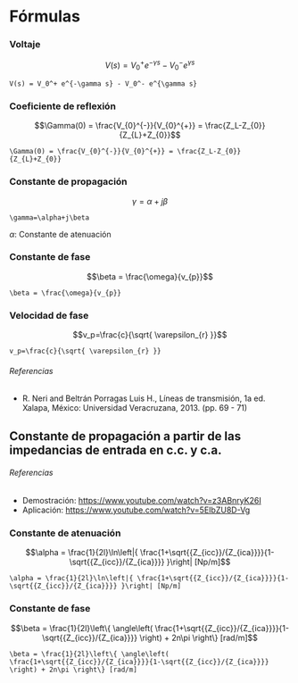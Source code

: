 # Fórmulas

### Voltaje

```math
V(s) = V_0^+ e^{-\gamma s} - V_0^- e^{\gamma s}
```

<!----------------------------------------->
<!-- AUTOGENERADO INICIA - NO MODIFICAR --->

```
V(s) = V_0^+ e^{-\gamma s} - V_0^- e^{\gamma s}
```

<!-- AUTOGENERADO TERMINA - NO MODIFICAR -->
<!----------------------------------------->

### Coeficiente de reflexión

```math
\Gamma(0) = \frac{V_{0}^{-}}{V_{0}^{+}} = \frac{Z_L-Z_{0}}{Z_{L}+Z_{0}}
```

<!----------------------------------------->
<!-- AUTOGENERADO INICIA - NO MODIFICAR --->

```
\Gamma(0) = \frac{V_{0}^{-}}{V_{0}^{+}} = \frac{Z_L-Z_{0}}{Z_{L}+Z_{0}}
```

<!-- AUTOGENERADO TERMINA - NO MODIFICAR -->
<!----------------------------------------->

### Constante de propagación

```math
\gamma=\alpha+j\beta
```

<!----------------------------------------->
<!-- AUTOGENERADO INICIA - NO MODIFICAR --->

```
\gamma=\alpha+j\beta
```

<!-- AUTOGENERADO TERMINA - NO MODIFICAR -->
<!----------------------------------------->

$\alpha$: Constante de atenuación

### Constante de fase

```math
\beta = \frac{\omega}{v_{p}}
```

<!----------------------------------------->
<!-- AUTOGENERADO INICIA - NO MODIFICAR --->

```
\beta = \frac{\omega}{v_{p}}
```

<!-- AUTOGENERADO TERMINA - NO MODIFICAR -->
<!----------------------------------------->

### Velocidad de fase

```math
v_p=\frac{c}{\sqrt{ \varepsilon_{r} }}
```

<!----------------------------------------->
<!-- AUTOGENERADO INICIA - NO MODIFICAR --->

```
v_p=\frac{c}{\sqrt{ \varepsilon_{r} }}
```

<!-- AUTOGENERADO TERMINA - NO MODIFICAR -->
<!----------------------------------------->

###### Referencias

- R. Neri and Beltrán Porragas Luis H., Líneas de transmisión, 1a ed. Xalapa, México: Universidad Veracruzana, 2013. (pp. 69 - 71)

## Constante de propagación a partir de las impedancias de entrada en c.c. y c.a.

###### Referencias

- Demostración: https://www.youtube.com/watch?v=z3ABnryK26I
- Aplicación: https://www.youtube.com/watch?v=5EIbZU8D-Vg

### Constante de atenuación

```math
\alpha = \frac{1}{2l}\ln\left|{ \frac{1+\sqrt{{Z_{icc}}/{Z_{ica}}}}{1-\sqrt{{Z_{icc}}/{Z_{ica}}}} }\right| [Np/m]
```

<!----------------------------------------->
<!-- AUTOGENERADO INICIA - NO MODIFICAR --->

```
\alpha = \frac{1}{2l}\ln\left|{ \frac{1+\sqrt{{Z_{icc}}/{Z_{ica}}}}{1-\sqrt{{Z_{icc}}/{Z_{ica}}}} }\right| [Np/m]
```

<!-- AUTOGENERADO TERMINA - NO MODIFICAR -->
<!----------------------------------------->

### Constante de fase

```math
\beta = \frac{1}{2l}\left\{ \angle\left( \frac{1+\sqrt{{Z_{icc}}/{Z_{ica}}}}{1-\sqrt{{Z_{icc}}/{Z_{ica}}}} \right) + 2n\pi \right\} [rad/m]
```

<!----------------------------------------->
<!-- AUTOGENERADO INICIA - NO MODIFICAR --->

```
\beta = \frac{1}{2l}\left\{ \angle\left( \frac{1+\sqrt{{Z_{icc}}/{Z_{ica}}}}{1-\sqrt{{Z_{icc}}/{Z_{ica}}}} \right) + 2n\pi \right\} [rad/m]
```

<!-- AUTOGENERADO TERMINA - NO MODIFICAR -->
<!----------------------------------------->
